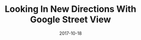---
title: Looking In New Directions With Google Street View
description: Google Street View is a treasure trove of images yearning to be maps of the urban sky and hallucinatory road trips.
externalURL: https://www.buzzfeed.com/loganwilliams/looking-in-new-directions-with-google-street-view
tags:
 - tag: video
   link: https://vimeo.com/232258320
 - tag: maps
   link: http://intermittent.stream
 - tag: land
   link: http://exclav.es/2016/05/20/sexy-maps/
 - tag: python
   link: https://www.buzzfeed.com/loganwilliams/looking-in-new-directions-with-google-street-view
date: 2017-10-18
year: 2017
---